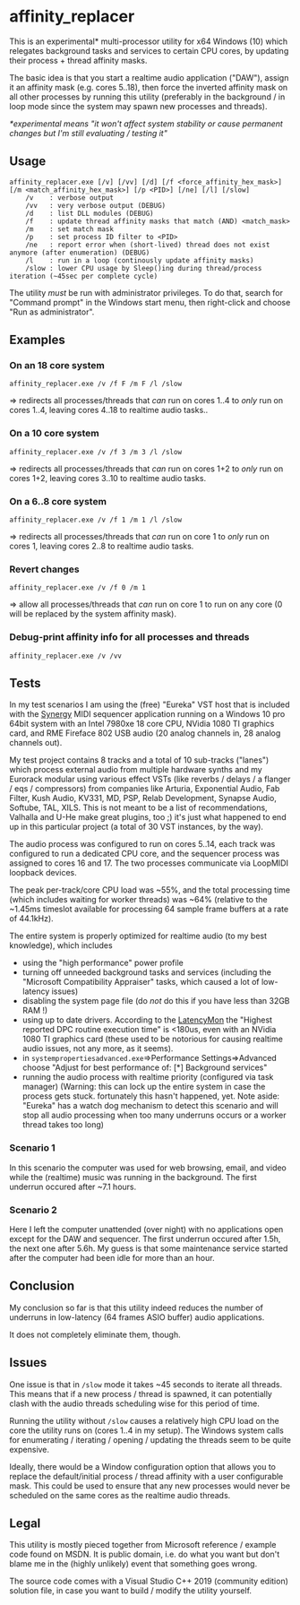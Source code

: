 
# affinity_replacer

This is an experimental* multi-processor utility for x64 Windows (10) which relegates background tasks and services to certain CPU cores, by updating their process + thread affinity masks.

The basic idea is that you start a realtime audio application ("DAW"), assign it an affinity mask (e.g. cores 5..18), then force the inverted affinity mask on all other processes by running this utility (preferably in the background / in loop mode since the system may spawn new processes and threads).

*\*experimental means "it won't affect system stability or cause permanent changes but I'm still evaluating / testing it"*


## Usage

~~~
affinity_replacer.exe [/v] [/vv] [/d] [/f <force_affinity_hex_mask>] [/m <match_affinity_hex_mask>] [/p <PID>] [/ne] [/l] [/slow]
    /v    : verbose output
    /vv   : very verbose output (DEBUG)
    /d    : list DLL modules (DEBUG)
    /f    : update thread affinity masks that match (AND) <match_mask>
    /m    : set match mask
    /p    : set process ID filter to <PID>
    /ne   : report error when (short-lived) thread does not exist anymore (after enumeration) (DEBUG)
    /l    : run in a loop (continously update affinity masks)
    /slow : lower CPU usage by Sleep()ing during thread/process iteration (~45sec per complete cycle)
~~~

The utility _must_ be run with administrator privileges.
To do that, search for "Command prompt" in the Windows start menu, then right-click and choose "Run as administrator".


## Examples

### On an 18 core system
~~~
affinity_replacer.exe /v /f F /m F /l /slow
~~~
=> redirects all processes/threads that _can_ run on cores 1..4 to _only_ run on cores 1..4, leaving cores 4..18 to realtime audio tasks..

### On a 10 core system
~~~
affinity_replacer.exe /v /f 3 /m 3 /l /slow
~~~
=> redirects all processes/threads that _can_ run on cores 1+2 to _only_ run on cores 1+2, leaving cores 3..10 to realtime audio tasks.

### On a 6..8 core system
~~~
affinity_replacer.exe /v /f 1 /m 1 /l /slow
~~~
=> redirects all processes/threads that _can_ run on core 1 to _only_ run on cores 1, leaving cores 2..8 to realtime audio tasks.

### Revert changes
~~~
affinity_replacer.exe /v /f 0 /m 1
~~~
=> allow all processes/threads that _can_ run on core 1 to run on any core (0 will be replaced by the system affinity mask).

### Debug-print affinity info for all processes and threads
~~~
affinity_replacer.exe /v /vv
~~~


## Tests

In my test scenarios I am using the (free) "Eureka" VST host that is included with the [Synergy](http://miditracker.org/) MIDI sequencer application running on a Windows 10 pro 64bit system with an Intel 7980xe 18 core CPU, NVidia 1080 TI graphics card, and RME Fireface 802 USB audio (20 analog channels in, 28 analog channels out).

My test project contains 8 tracks and a total of 10 sub-tracks ("lanes") which process external audio from multiple hardware synths and my Eurorack modular using various effect VSTs (like reverbs / delays / a flanger / eqs / compressors) from companies like Arturia, Exponential Audio, Fab Filter, Kush Audio, KV331, MD, PSP, Relab Development, Synapse Audio, Softube, TAL, XILS. This is not meant to be a list of recommendations, Valhalla and U-He make great plugins, too ;) it's just what happened to end up in this particular project (a total of 30 VST instances, by the way).

The audio process was configured to run on cores 5..14, each track was configured to run a dedicated CPU core, and the sequencer process was assigned to cores 16 and 17. The two processes communicate via LoopMIDI loopback devices.

The peak per-track/core CPU load was ~55%, and the total processing time (which includes waiting for worker threads) was ~64% (relative to the ~1.45ms timeslot available for processing 64 sample frame buffers at a rate of 44.1kHz).

The entire system is properly optimized for realtime audio (to my best knowledge), which includes

- using the "high performance" power profile
- turning off unneeded background tasks and services (including the "Microsoft Compatibility Appraiser" tasks, which caused a lot of low-latency issues)
- disabling the system page file (do _not_ do this if you have less than 32GB RAM !)
- using up to date drivers. According to the [LatencyMon](https://www.resplendence.com/latencymon) the "Highest reported DPC routine execution time" is <180us, even with an NVidia 1080 TI graphics card (these used to be notorious for causing realtime audio issues, not any more, as it seems).
- in `systempropertiesadvanced.exe`=>Performance Settings=>Advanced choose "Adjust for best performance of: [*] Background services"
- running the audio process with realtime priority (configured via task manager) (Warning: this can lock up the entire system in case the process gets stuck. fortunately this hasn't happened, yet. Note aside: "Eureka" has a watch dog mechanism to detect this scenario and will stop all audio processing when too many underruns occurs or a worker thread takes too long)

### Scenario 1
In this scenario the computer was used for web browsing, email, and video while the (realtime) music was running in the background.
The first underrun occured after ~7.1 hours.

### Scenario 2
Here I left the computer unattended (over night) with no applications open except for the DAW and sequencer.
The first underrun occured after 1.5h, the next one after 5.6h.
My guess is that some maintenance service started after the computer had been idle for more than an hour.

## Conclusion
My conclusion so far is that this utility indeed reduces the number of underruns in low-latency (64 frames ASIO buffer) audio applications.

It does not completely eliminate them, though.


## Issues
One issue is that in `/slow` mode it takes ~45 seconds to iterate all threads. This means that if a new process / thread is spawned, it can potentially clash with the audio threads scheduling wise for this period of time.

Running the utility without `/slow` causes a relatively high CPU load on the core the utility runs on (cores 1..4 in my setup). The Windows system calls for enumerating / iterating / opening / updating the threads seem to be quite expensive.

Ideally, there would be a Window configuration option that allows you to replace the default/initial process / thread affinity with a user configurable mask.
This could be used to ensure that any new processes would never be scheduled on the same cores as the realtime audio threads.

## Legal
This utility is mostly pieced together from Microsoft reference / example code found on MSDN. It is public domain, i.e. do what you want but don't blame me in the (highly unlikely) event that something goes wrong.

The source code comes with a Visual Studio C++ 2019 (community edition) solution file, in case you want to build / modify the utility yourself.
